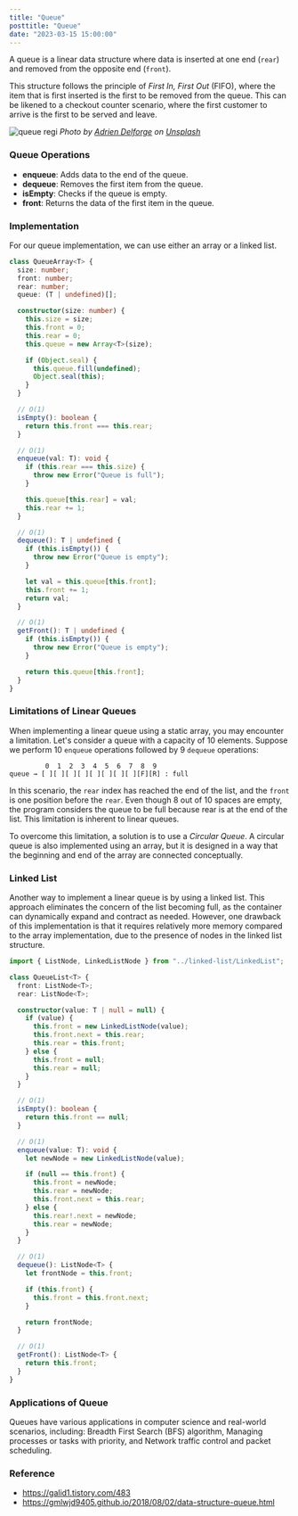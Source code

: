```yaml
---
title: "Queue"
posttitle: "Queue"
date: "2023-03-15 15:00:00"
---
```


A queue is a linear data structure where data is inserted at one end (`rear`) and removed from the opposite end (`front`).

This structure follows the principle of _First In, First Out_ (FIFO), where the item that is first inserted is the first to be removed from the queue. This can be likened to a checkout counter scenario, where the first customer to arrive is the first to be served and leave.

![queue regi](/images/adrien-delforge-queue.webp)
_Photo by [Adrien Delforge](https://unsplash.com/@adriendlf?utm_source=unsplash&utm_medium=referral&utm_content=creditCopyText) on [Unsplash](https://unsplash.com/photos/CrHG_ZYn1Dw?utm_source=unsplash&utm_medium=referral&utm_content=creditCopyText)_

### Queue Operations

- **enqueue**: Adds data to the end of the queue.
- **dequeue**: Removes the first item from the queue.
- **isEmpty**: Checks if the queue is empty.
- **front**: Returns the data of the first item in the queue.

### Implementation

For our queue implementation, we can use either an array or a linked list.

```ts
class QueueArray<T> {
  size: number;
  front: number;
  rear: number;
  queue: (T | undefined)[];

  constructor(size: number) {
    this.size = size;
    this.front = 0;
    this.rear = 0;
    this.queue = new Array<T>(size);

    if (Object.seal) {
      this.queue.fill(undefined);
      Object.seal(this);
    }
  }

  // O(1)
  isEmpty(): boolean {
    return this.front === this.rear;
  }

  // O(1)
  enqueue(val: T): void {
    if (this.rear === this.size) {
      throw new Error("Queue is full");
    }

    this.queue[this.rear] = val;
    this.rear += 1;
  }

  // O(1)
  dequeue(): T | undefined {
    if (this.isEmpty()) {
      throw new Error("Queue is empty");
    }

    let val = this.queue[this.front];
    this.front += 1;
    return val;
  }

  // O(1)
  getFront(): T | undefined {
    if (this.isEmpty()) {
      throw new Error("Queue is empty");
    }

    return this.queue[this.front];
  }
}
```

### Limitations of Linear Queues

When implementing a linear queue using a static array, you may encounter a limitation. Let's consider a queue with a capacity of 10 elements.
Suppose we perform 10 `enqueue` operations followed by 9 `dequeue` operations:

```text
         0  1  2  3  4  5  6  7  8  9
queue → [ ][ ][ ][ ][ ][ ][ ][ ][F][R] : full
```

In this scenario, the `rear` index has reached the end of the list, and the `front` is one position before the `rear`. Even though 8 out of 10 spaces are empty, the program considers the queue to be full because rear is at the end of the list. This limitation is inherent to linear queues.

To overcome this limitation, a solution is to use a _Circular Queue_. A circular queue is also implemented using an array, but it is designed in a way that the beginning and end of the array are connected conceptually.

### Linked List

Another way to implement a linear queue is by using a linked list. This approach eliminates the concern of the list becoming full, as the container can dynamically expand and contract as needed. However, one drawback of this implementation is that it requires relatively more memory compared to the array implementation, due to the presence of nodes in the linked list structure.

```ts
import { ListNode, LinkedListNode } from "../linked-list/LinkedList";

class QueueList<T> {
  front: ListNode<T>;
  rear: ListNode<T>;

  constructor(value: T | null = null) {
    if (value) {
      this.front = new LinkedListNode(value);
      this.front.next = this.rear;
      this.rear = this.front;
    } else {
      this.front = null;
      this.rear = null;
    }
  }

  // O(1)
  isEmpty(): boolean {
    return this.front == null;
  }

  // O(1)
  enqueue(value: T): void {
    let newNode = new LinkedListNode(value);

    if (null == this.front) {
      this.front = newNode;
      this.rear = newNode;
      this.front.next = this.rear;
    } else {
      this.rear!.next = newNode;
      this.rear = newNode;
    }
  }

  // O(1)
  dequeue(): ListNode<T> {
    let frontNode = this.front;

    if (this.front) {
      this.front = this.front.next;
    }

    return frontNode;
  }

  // O(1)
  getFront(): ListNode<T> {
    return this.front;
  }
}
```

### Applications of Queue

Queues have various applications in computer science and real-world scenarios, including:
Breadth First Search (BFS) algorithm, Managing processes or tasks with priority, and
Network traffic control and packet scheduling.

### Reference

- <https://galid1.tistory.com/483>
- <https://gmlwjd9405.github.io/2018/08/02/data-structure-queue.html>
